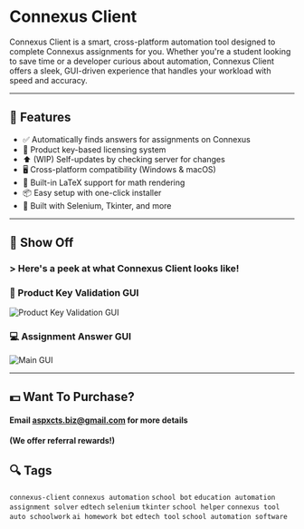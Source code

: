 # Connexus Client

Connexus Client is a smart, cross-platform automation tool designed to complete Connexus assignments for you. Whether you're a student looking to save time or a developer curious about automation, Connexus Client offers a sleek, GUI-driven experience that handles your workload with speed and accuracy.

---

## 🚀 Features

- ✅ Automatically finds answers for assignments on Connexus
- 🔐 Product key-based licensing system
- ⬆️ (WIP) Self-updates by checking server for changes
- 🖥️ Cross-platform compatibility (Windows & macOS)
- 🧠 Built-in LaTeX support for math rendering
- 📦 Easy setup with one-click installer
- 🧰 Built with Selenium, Tkinter, and more

---

## 🎉 Show Off

### > Here's a peek at what Connexus Client looks like!

### 🔑 Product Key Validation GUI
![Product Key Validation GUI](![image](https://github.com/user-attachments/assets/13f48096-eb68-44d5-9437-c27f550ecff1))

### 💻 Assignment Answer GUI
![Main GUI](![image](https://github.com/user-attachments/assets/9956b56c-0169-4e96-af95-64c164784942))

---

## 💵 Want To Purchase?

#### Email aspxcts.biz@gmail.com for more details

#### (We offer referral rewards!)

## 🔍 Tags

`connexus-client` `connexus automation` `school bot` `education automation` `assignment solver` `edtech` `selenium` `tkinter` `school helper` `connexus tool` `auto schoolwork` `ai homework bot` `edtech tool` `school automation software`
